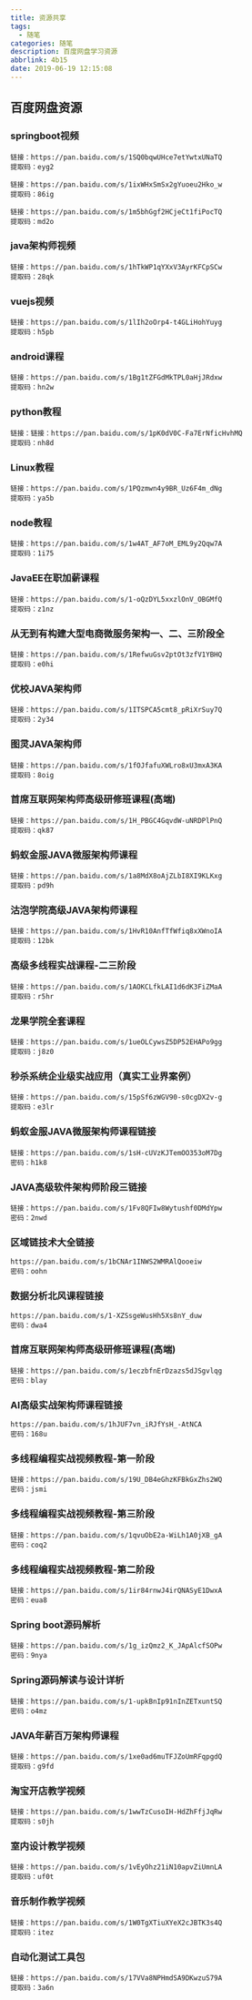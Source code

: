 ```yaml
---
title: 资源共享  
tags:
  - 随笔  
categories: 随笔  
description: 百度网盘学习资源
abbrlink: 4b15  
date: 2019-06-19 12:15:08  
---
```

## 百度网盘资源
### springboot视频

	链接：https://pan.baidu.com/s/1SQ0bqwUHce7etYwtxUNaTQ 
	提取码：eyg2  
 
	链接：https://pan.baidu.com/s/1ixWHxSmSx2gYuoeu2Hko_w 
	提取码：86ig 
  
	链接：https://pan.baidu.com/s/1m5bhGgf2HCjeCt1fiPocTQ 
	提取码：md2o 

### java架构师视频

	链接：https://pan.baidu.com/s/1hTkWP1qYXxV3AyrKFCpSCw 
	提取码：28qk 

### vuejs视频

	链接：https://pan.baidu.com/s/1lIh2oOrp4-t4GLiHohYuyg 
	提取码：h5pb
 
### android课程

	链接：https://pan.baidu.com/s/1Bg1tZFGdMkTPL0aHjJRdxw 
	提取码：hn2w 

### python教程

	链接：链接：https://pan.baidu.com/s/1pK0dV0C-Fa7ErNficHvhMQ 
	提取码：nh8d

### Linux教程

	链接：https://pan.baidu.com/s/1PQzmwn4y9BR_Uz6F4m_dNg 
	提取码：ya5b 

### node教程

	链接：https://pan.baidu.com/s/1w4AT_AF7oM_EML9y2Qqw7A 
	提取码：1i75 

### JavaEE在职加薪课程  

	链接：https://pan.baidu.com/s/1-oQzDYL5xxzlOnV_OBGMfQ 
	提取码：z1nz 
   
### 从无到有构建大型电商微服务架构一、二、三阶段全  
 
	链接：https://pan.baidu.com/s/1RefwuGsv2ptOt3zfV1YBHQ 
	提取码：e0hi

### 优校JAVA架构师  

	链接：https://pan.baidu.com/s/1ITSPCA5cmt8_pRiXrSuy7Q 
	提取码：2y34 

### 图灵JAVA架构师

	链接：https://pan.baidu.com/s/1fOJfafuXWLro8xU3mxA3KA 
	提取码：8oig

### 首席互联网架构师高级研修班课程(高端)

	链接：https://pan.baidu.com/s/1H_PBGC4GqvdW-uNRDPlPnQ 
	提取码：qk87 

### 蚂蚁金服JAVA微服架构师课程

	链接：https://pan.baidu.com/s/1a8MdX8oAjZLbI8XI9KLKxg 
	提取码：pd9h

### 沽泡学院高级JAVA架构师课程

	链接：https://pan.baidu.com/s/1HvR10AnfTfWfiq8xXWnoIA 
	提取码：12bk

### 高级多线程实战课程-二三阶段

	链接：https://pan.baidu.com/s/1AOKCLfkLAI1d6dK3FiZMaA 
	提取码：r5hr 

### 龙果学院全套课程

	链接：https://pan.baidu.com/s/1ueOLCywsZ5DP52EHAPo9gg 
	提取码：j8z0

### 秒杀系统企业级实战应用（真实工业界案例）

	链接：https://pan.baidu.com/s/15pSf6zWGV90-s0cgDX2v-g 
	提取码：e3lr

### 蚂蚁金服JAVA微服架构师课程链接

	链接：https://pan.baidu.com/s/1sH-cUVzKJTemOO353oM7Dg 
	密码：h1k8

### JAVA高级软件架构师阶段三链接

	链接：https://pan.baidu.com/s/1Fv8QFIw8Wytushf0DMdYpw 
	密码：2nwd

### 区域链技术大全链接

	https://pan.baidu.com/s/1bCNAr1INWS2WMRAlQooeiw 
	密码：oohn

### 数据分析北风课程链接

	https://pan.baidu.com/s/1-XZSsgeWusHh5Xs8nY_duw 
	密码：dwa4

### 首席互联网架构师高级研修班课程(高端)

	链接：https://pan.baidu.com/s/1eczbfnErDzazs5dJSgvlqg 
	密码：blay

### AI高级实战架构师课程链接

	https://pan.baidu.com/s/1hJUF7vn_iRJfYsH_-AtNCA 
	密码：168u

### 多线程编程实战视频教程-第一阶段

	链接：https://pan.baidu.com/s/19U_DB4eGhzKFBkGxZhs2WQ 
	密码：jsmi

### 多线程编程实战视频教程-第三阶段

	链接：https://pan.baidu.com/s/1qvuObE2a-WiLh1A0jXB_gA 
	密码：coq2

### 多线程编程实战视频教程-第二阶段

	链接：https://pan.baidu.com/s/1ir84rnwJ4irQNASyE1DwxA 
	密码：eua8

### Spring boot源码解析

	链接：https://pan.baidu.com/s/1g_izQmz2_K_JApAlcfSOPw 
	密码：9nya

### Spring源码解读与设计详析

	链接：https://pan.baidu.com/s/1-upkBnIp91nInZETxuntSQ 
	密码：o4mz

### JAVA年薪百万架构师课程 

	链接：https://pan.baidu.com/s/1xe0ad6muTFJZoUmRFqpgdQ 
	提取码：g9fd

### 淘宝开店教学视频

	链接：https://pan.baidu.com/s/1wwTzCusoIH-HdZhFfjJqRw 
	提取码：s0jh 

### 室内设计教学视频

	链接：https://pan.baidu.com/s/1vEyOhz21iN10apvZiUmnLA 
	提取码：uf0t 

### 音乐制作教学视频

	链接：https://pan.baidu.com/s/1W0TgXTiuXYeX2cJBTK3s4Q 
	提取码：itez

### 自动化测试工具包

	链接：https://pan.baidu.com/s/17VVa8NPHmdSA9DKwzuS79A 
	提取码：3a6n 




